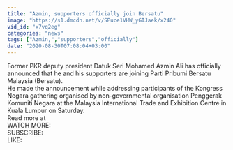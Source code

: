```yaml
---
title: "Azmin, supporters officially join Bersatu"
image: "https://s1.dmcdn.net/v/SPuce1VHW_yGIJaek/x240"
vid_id: "x7vq2eg"
categories: "news"
tags: ["Azmin,","supporters","officially"]
date: "2020-08-30T07:08:04+03:00"
---
```

Former PKR deputy president Datuk Seri Mohamed Azmin Ali has officially announced that he and his supporters are joining Parti Pribumi Bersatu Malaysia (Bersatu).  <br>He made the announcement while addressing participants of the Kongress Negara gathering organised by non-governmental organisation Penggerak Komuniti Negara at the Malaysia International Trade and Exhibition Centre in Kuala Lumpur on Saturday.  <br>Read more at   <br>WATCH MORE:   <br>SUBSCRIBE:   <br>LIKE: 
